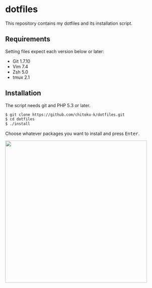 # dotfiles

This repository contains my dotfiles and its installation script.

## Requirements

Setting files expect each version below or later:

- Git 1.7.10
- Vim 7.4
- Zsh 5.0
- tmux 2.1

## Installation
The script needs git and PHP 5.3 or later.

```sh
$ git clone https://github.com/chitoku-k/dotfiles.git
$ cd dotfiles
$ ./install
```

Choose whatever packages you want to install and press <kbd>Enter</kbd>.

<img src="https://raw.githubusercontent.com/wiki/chitoku-k/dotfiles/installer.png" alt="" width="450">
